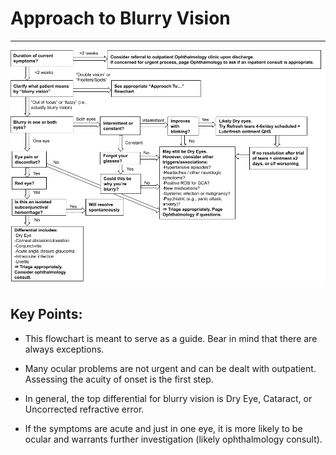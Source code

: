 # Approach to Blurry Vision

---

![approach to blurry vision algorithm](../images/image18.png)

## Key Points:

- This flowchart is meant to serve as a guide. Bear in mind that there
    are always exceptions.

- Many ocular problems are not urgent and can be dealt with
    outpatient. Assessing the acuity of onset is the first step.

- In general, the top differential for blurry vision is Dry Eye,
    Cataract, or Uncorrected refractive error.

- If the symptoms are acute and just in one eye, it is more likely to
    be ocular and warrants further investigation (likely ophthalmology
    consult).
